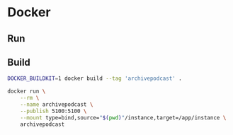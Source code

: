 # Docker

## Run

## Build

```bash
DOCKER_BUILDKIT=1 docker build --tag 'archivepodcast' .
```

```bash
docker run \
    --rm \
    --name archivepodcast \
    --publish 5100:5100 \
    --mount type=bind,source="$(pwd)"/instance,target=/app/instance \
    archivepodcast
```
